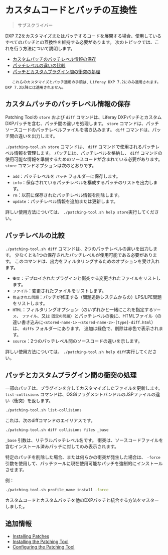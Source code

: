# カスタムコードとパッチの互換性

> サブスクライバー

DXP 7.2をカスタマイズまたはパッチするコードを展開する場合、使用しているすべてのパッチとの互換性を維持する必要があります。 次のトピックでは、これを行う方法について説明します。

  - [カスタムパッチのパッチレベル情報の保存](#storing-patch-level-information-for-custom-patches)
  - [パッチレベルの違いの比較](#comparing-patch-level-differences)
  - [パッチとカスタムプラグイン間の衝突の処理](#handling-collisions-between-patches-and-custom-plugins)

<!-- end list -->

``` important::
   これらのカスタマイズとパッチ適用の手順は、Liferay DXP 7.2にのみ適用されます。 DXP 7.3以降には適用されません。
```

## カスタムパッチのパッチレベル情報の保存

Patching Toolの `store` および `diff` コマンドは、Liferay DXPパッチとカスタムDXPパッチを含む、パッチ間の違いを処理します。 `store` コマンドは、パッチソースコードのパッチレベルファイルを書き込みます。 `diff` コマンドは、パッチ間の違いを出力します。

`./patching-tool.sh store` コマンドは、 `diff` コマンドで使用されるパッチレベル情報を管理します。 パッチには、パッチレベルを格納し、 `diff` コマンドの使用可能な情報を準備するためのソースコードが含まれている必要があります。 `store` コマンドオプションは次のとおりです。

  - `add`：パッチレベルを `パッチ` フォルダーに保存します。
  - `info`：保存されているパッチレベルを構成するパッチのリストを出力します。
  - `rm`：以前に保存されたパッチレベル情報を削除します。
  - `update`：パッチレベル情報を追加または更新します。

詳しい使用方法については、 `./patching-tool.sh help store`実行してください。

## パッチレベルの比較

`./patching-tool.sh diff` コマンドは、2つのパッチレベルの違いを出力します。 少なくとも1つの保存されたパッチレベルが使用可能である必要があります。 このコマンドは、出力をフィルタリングするためのオプションを受け入れます。

  - `衝突`：デプロイされたプラグインと衝突する変更されたファイルをリストします。
  - `ファイル`：変更されたファイルをリストします。
  - `修正された問題`：パッチが修正する（問題追跡システムからの）LPS/LPE問題をリストします。
  - `HTML`：フィルタリングオプション（のいずれかと一緒にこれを指定する`ソース`、 `ファイル`、又は `固定の問題`）とパッチレベルの後に、HTMLファイル（の違い書き込みに`<stored-name-1>-<stored-name-2>-[type]-diff.html`）は、 `diffs` フォルダーにあります。 追加は緑色で、削除は赤色で表示されます。
  - `source`：2つのパッチレベル間のソースコードの違いを示します。

詳しい使用方法については、 `./patching-tool.sh help diff`実行してください。

## パッチとカスタムプラグイン間の衝突の処理

一部のパッチは、プラグインを介してカスタマイズしたファイルを更新します。 `list-collisions` コマンドは、OSGiフラグメントバンドルのJSPファイルの違い（衝突）を返します。

``` bash
./patching-tool.sh list-collisions
```

これは、次のdiffコマンドのエイリアスです。

``` bash
./patching-tool.sh diff collisions files _base
```

`_base` 引数は、リテラルパッチレベル名です。 衝突は、ソースコードファイルを含むインストール済みパッチに対してのみ表示されます。

特定のパッチを削除した場合、または何らかの衝突が発生した場合は、 `-force` 引数を使用して、パッチツールに現在使用可能なパッチを強制的にインストールさせます。

例：

``` bash
./patching-tool.sh profile_name install -force
```

カスタムコードとカスタムパッチを他のDXPパッチと統合する方法をマスターしました。

## 追加情報

  - [Installing Patches](../installing-patches.md)
  - [Installing the Patching Tool](../installing-the-patching-tool.md)
  - [Configuring the Patching Tool](../configuring-the-patching-tool.md)
